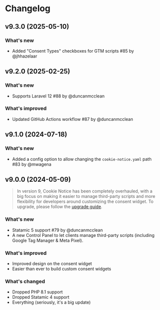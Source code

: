 # Changelog

## v9.3.0 (2025-05-10)

### What's new
* Added "Consent Types" checkboxes for GTM scripts #85 by @jhhazelaar



## v9.2.0 (2025-02-25)

### What's new
* Supports Laravel 12 #88 by @duncanmcclean

### What's improved
* Updated GitHub Actions workflow #87 by @duncanmcclean



## v9.1.0 (2024-07-18)

### What's new
* Added a config option to allow changing the `cookie-notice.yaml` path #83 by @mwagena



## v9.0.0 (2024-05-09)

> In version 9, Cookie Notice has been completely overhauled, with a big focus on making it easier to manage third-party scripts and more flexibility for developers around customizing the consent widget.
> To upgrade, please follow the [upgrade guide](https://statamic.com/addons/duncanmcclean/cookie-notice/docs#upgrading-from-v8x-to-v9x).

### What's new
* Statamic 5 support #79 by @duncanmcclean
* A new Control Panel to let clients manage third-party scripts (including Google Tag Manager & Meta Pixel).

### What's improved
* Improved design on the consent widget
* Easier than ever to build custom consent widgets

### What's changed
* Dropped PHP 8.1 support
* Dropped Statamic 4 support
* Everything (seriously, it's a big update)

